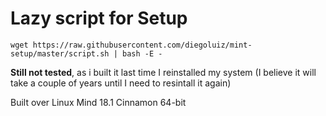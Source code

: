 Lazy script for Setup
=================

```
wget https://raw.githubusercontent.com/diegoluiz/mint-setup/master/script.sh | bash -E -
```


**Still not tested**, as i built it last time I reinstalled my system (I believe it will take a couple of years until I need to resintall it again)

Built over Linux Mind 18.1 Cinnamon 64-bit
